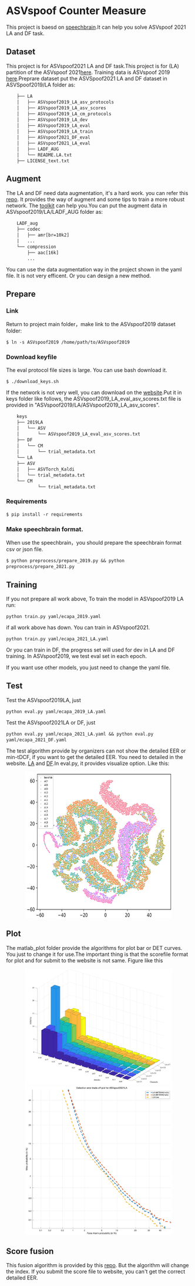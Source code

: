 # ASVspoof Counter Measure

This project is baesd on [speechbrain](https://speechbrain.github.io).It can help you solve ASVspoof 2021 LA and DF task.

## Dataset
This project is for ASVspoof2021 LA and DF task.This project is for (LA) partition of the ASVspoof 2021[here](https://www.asvspoof.org/https://datashare.is.ed.ac.uk/handle/10283/3336). Training data is ASVspoof 2019 [here](https://datashare.is.ed.ac.uk/handle/10283/3336).Preprare dataset put the ASVSpoof2021 LA and DF dataset in ASVSpoof2019/LA folder as:

        ├── LA
        │   ├── ASVspoof2019_LA_asv_protocols
        │   ├── ASVspoof2019_LA_asv_scores
        │   ├── ASVspoof2019_LA_cm_protocols
        │   ├── ASVspoof2019_LA_dev
        │   ├── ASVspoof2019_LA_eval
        │   ├── ASVspoof2019_LA_train
        │   ├── ASVspoof2021_DF_eval
        │   ├── ASVspoof2021_LA_eval
        │   ├── LADF_AUG
        │   └── README.LA.txt
        ├── LICENSE_text.txt

## Augment
The LA and DF need data augmentation, it's a hard work. you can refer this [repo](https://github.com/yzyouzhang/ASVspoof2021_AIR). It provides the way of augment and some tips to train a more robust network. The [toolkit](https://github.com/idiap/acoustic-simulator) can help you.You can put the augment data in ASVspoof2019/LA/LADF_AUG folder as:

        LADF_aug    
        ├── codec
        │   ├── amr[br=10k2]
        |   ...
        └── compression
            ├── aac[16k]
            ...

You can use the data augmentation way in the project shown in the yaml file. It is not very efficent. Or you can design a new method.

## Prepare
### Link
Return to project main folder，make link to the ASVspoof2019 dataset folder: 
```
$ ln -s ASVspoof2019 /home/path/to/ASVspoof2019
```

### Download keyfile
The eval protocol file sizes is large. You can use bash download it.
```
$ ./download_keys.sh
```
If the network is not very well, you can download on the [website](https://www.asvspoof.org/index2021.html).Put it in keys folder like follows, the ASVspoof2019_LA_eval_asv_scores.txt file is provided in "ASVspoof2019/LA/ASVspoof2019_LA_asv_scores".

        keys
        ├── 2019LA
        │   └── ASV
        │       └── ASVspoof2019_LA_eval_asv_scores.txt
        ├── DF
        │   └── CM
        │       └── trial_metadata.txt
        └── LA
        ├── ASV
        │   ├── ASVTorch_Kaldi
        │   └── trial_metadata.txt
        └── CM
                └── trial_metadata.txt


### Requirements
```
$ pip install -r requirements
```
### Make speechbrain format.
When use the speechbrain，you should prepare the speechbrain format csv or json file.
```
$ python preprocess/prepare_2019.py && python preprocess/prepare_2021.py
```

## Training
If you not prepare all work above, To train the model in ASVspoof2019 LA run:
```
python train.py yaml/ecapa_2019.yaml
```
if all work above has down. You can train in ASVspoof2021.
```
python train.py yaml/ecapa_2021_LA.yaml
```
Or you can train in DF, the progress set will used for dev in LA and DF training. In ASVspoof2019, we test eval set in each epoch.

If you want use other models, you just need to change the yaml file.

## Test
Test the ASVspoof2019LA, just
```
python eval.py yaml/ecapa_2019_LA.yaml
```
Test the ASVspoof2021LA or DF, just
```
python eval.py yaml/ecapa_2021_LA.yaml && python eval.py yaml/ecapa_2021_DF.yaml
```
The test algorithm provide by organizers can not show the detailed EER or min-tDCF, if you want to get the detailed EER. You need to detailed in the website. [LA](https://competitions.codalab.org/competitions/35161) and [DF](https://competitions.codalab.org/competitions/35159).In eval.py, it provides visualize option. Like this:
<div  align="center"> <img src="matlab_plot/vis.png" width = "400" height = "400" align=center /></div>

## Plot
The matlab_plot folder provide the algorithms for plot bar or DET curves. You just to change it for use.The important thing is that the scorefile format for plot and for submit to the website is not same. Figure like this
<center class="half">
<img src="matlab_plot/Detailed-eer.png" width=400/><img src="matlab_plot/DET.png" width=400/> </center>

## Score fusion
This fusion algorithm is provided by this [repo](https://github.com/yzyouzhang/ASVspoof2021_AIR). But the algorithm will change the index. If you submit the score file to website, you can't get the correct detailed EER.

